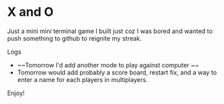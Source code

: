 
# X and O

Just a mini mini terminal game I built just coz I was bored and wanted to push something to github to reignite my streak.

Logs
- ~~Tomorrow I'd add another mode to play against computer ~~
- Tomorrow would add probably a score board, restart fix, and a way to enter a name for each players in multiplayers.

Enjoy!
